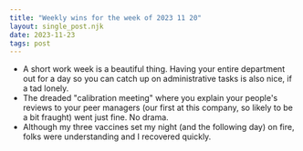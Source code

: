 ```yaml
---
title: "Weekly wins for the week of 2023 11 20"
layout: single_post.njk
date: 2023-11-23
tags: post
---
```

- A short work week is a beautiful thing. Having your entire department out for a day so you can catch up on administrative tasks is also nice, if a tad lonely.
- The dreaded "calibration meeting" where you explain your people's reviews to your peer managers (our first at this company, so likely to be a bit fraught) went just fine. No drama.
- Although my three vaccines set my night (and the following day) on fire, folks were understanding and I recovered quickly.
